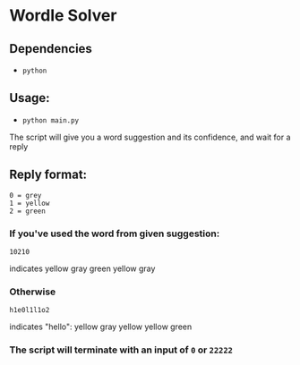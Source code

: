 # Wordle Solver

## Dependencies
- `python`

## Usage:
- `python main.py`


The script will give you a word suggestion and its confidence, and wait for a reply

## Reply format:
```
0 = grey
1 = yellow
2 = green
```

### If you've used the word from given suggestion:

`10210` 

indicates yellow gray green yellow gray

### Otherwise

`h1e0l1l1o2` 

indicates "hello": yellow gray yellow yellow green

### The script will terminate with an input of `0` or `22222`
